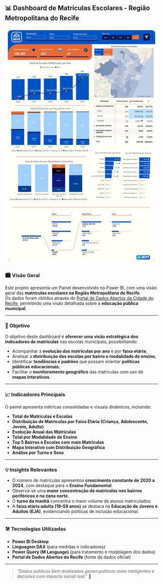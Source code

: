 ## 📊 Dashboard de Matrículas Escolares - Região Metropolitana do Recife

![Dashboard de Matrículas](/img/dashboard.png)

### 🏙️ Visão Geral

Este projeto apresenta um Painel desenvolvido no Power BI, com uma visão geral das **matrículas escolares na Região Metropolitana do Recife**.  
Os dados foram obtidos através do [Portal de Dados Abertos da Cidade do Recife](http://dados.recife.pe.gov.br/), permitindo uma visão detalhada sobre a **educação pública municipal**.

---

### 🎯 Objetivo

O objetivo deste dashboard é **oferecer uma visão estratégica dos indicadores de matrículas** nas escolas municipais, possibilitando:
- Acompanhar a **evolução das matrículas por ano** e por **faixa etária**;
- Analisar a **distribuição das escolas por bairro e modalidade de ensino**;
- Identificar **tendências e padrões** que possam orientar **políticas públicas educacionais**;
- Facilitar o **monitoramento geográfico** das matrículas com uso de **mapas interativos**.

---

### 📈 Indicadores Principais

O painel apresenta métricas consolidadas e visuais dinâmicos, incluindo:

- **Total de Matrículas e Escolas**
- **Distribuição de Matrículas por Faixa Etária (Criança, Adolescente, Jovem, Adulto)**
- **Evolução Anual das Matrículas**
- **Total por Modalidade de Ensino**
- **Top 5 Bairros e Escolas com mais Matrículas**
- **Mapa Interativo com Distribuição Geográfica**
- **Análise por Turno e Sexo**

---

### 💡 Insights Relevantes

- O número de matrículas apresentou **crescimento constante de 2020 a 2024**, com destaque para o **Ensino Fundamental**.
- Observa-se uma **maior concentração de matrículas nos bairros periféricos e na zona norte**.
- O **turno da manhã** concentra o maior volume de alunos matriculados.
- A **faixa etária adulta (18–59 anos)** se destaca na **Educação de Jovens e Adultos (EJA)**, evidenciando políticas de inclusão educacional.

---

### 🛠️ Tecnologias Utilizadas

- **Power BI Desktop**
- **Linguagem DAX** (para medidas e indicadores)
- **Power Query (M Language)** (para tratamento e modelagem dos dados)
- **Portal de Dados Abertos do Recife** (fonte de dados oficial)

---

> _"Dados públicos bem analisados geram políticas mais inteligentes e decisões com impacto social real."_ 🧩


